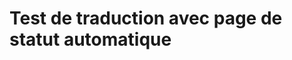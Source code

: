 Test de traduction avec page de statut automatique
==================================================
